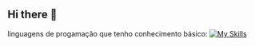 ## Hi there 👋 
linguagens de progamação que tenho conhecimento básico:
[![My Skills](https://skillicons.dev/icons?i=js,html,css,cpp,py,java)](https://skillicons.dev)



<!--
**LucasPereira1212/LucasPereira1212** is a ✨ _special_ ✨ repository because its `README.md` (this file) appears on your GitHub profile.

Here are some ideas to get you started:

- 🔭 I’m currently working on ...
- 🌱 I’m currently learning ...
- 👯 I’m looking to collaborate on ...
- 🤔 I’m looking for help with ...
- 💬 Ask me about ...
- 📫 How to reach me: ...
- 😄 Pronouns: ...
- ⚡ Fun fact: ...
-->
